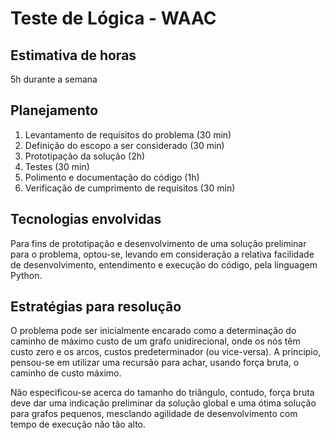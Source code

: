 # Teste de Lógica - WAAC

## Estimativa de horas

5h durante a semana

## Planejamento

1. Levantamento de requisitos do problema (30 min)
2. Definição do escopo a ser considerado (30 min)
3. Prototipação da solução (2h)
4. Testes (30 min)
5. Polimento e documentação do código (1h)
6. Verificação de cumprimento de requisitos (30 min)

## Tecnologias envolvidas

Para fins de prototipação e desenvolvimento de uma solução preliminar para o problema, optou-se, levando em consideração a relativa facilidade de desenvolvimento, entendimento e execução do código, pela linguagem Python.

## Estratégias para resolução

O problema pode ser inicialmente encarado como a determinação do caminho de máximo custo de um grafo unidirecional, onde os nós têm custo zero e os arcos, custos predeterminador (ou vice-versa). A principio, pensou-se em utilizar uma recursão para achar, usando força bruta, o caminho de custo máximo.

Não especificou-se acerca do tamanho do triângulo, contudo, força bruta deve dar uma indicação preliminar da solução global e uma ótima solução para grafos pequenos, mesclando agilidade de desenvolvimento com tempo de execução não tão alto.
